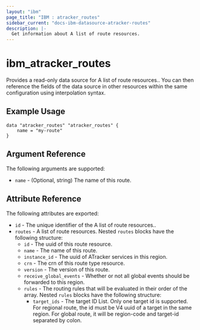 ```yaml
---
layout: "ibm"
page_title: "IBM : atracker_routes"
sidebar_current: "docs-ibm-datasource-atracker-routes"
description: |-
  Get information about A list of route resources.
---
```


# ibm\_atracker_routes

Provides a read-only data source for A list of route resources.. You can then reference the fields of the data source in other resources within the same configuration using interpolation syntax.

## Example Usage

```hcl
data "atracker_routes" "atracker_routes" {
	name = "my-route"
}
```

## Argument Reference

The following arguments are supported:

* `name` - (Optional, string) The name of this route.

## Attribute Reference

The following attributes are exported:

* `id` - The unique identifier of the A list of route resources..
* `routes` - A list of route resources. Nested `routes` blocks have the following structure:
	* `id` - The uuid of this route resource.
	* `name` - The name of this route.
	* `instance_id` - The uuid of ATracker services in this region.
	* `crn` - The crn of this route type resource.
	* `version` - The version of this route.
	* `receive_global_events` - Whether or not all global events should be forwarded to this region.
	* `rules` - The routing rules that will be evaluated in their order of the array. Nested `rules` blocks have the following structure:
		* `target_ids` - The target ID List. Only one target id is supported. For regional route, the id must be V4 uuid of a target in the same region. For global route, it will be region-code and target-id separated by colon.

